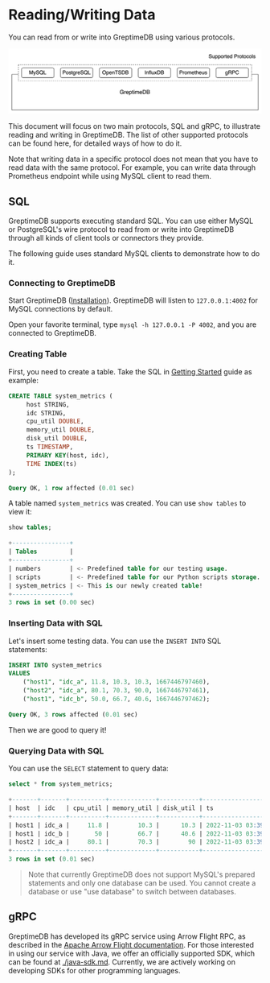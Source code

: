 # Reading/Writing Data

You can read from or write into GreptimeDB using various protocols.

![protocols](../public/b8fade22-59b2-42a8-aab9-a79cdca36d27.png)

This document will focus on two main protocols, SQL and gRPC, to
illustrate reading and writing in GreptimeDB. The list of other
supported protocols can be found here, for detailed ways of how to do it.

Note that writing data in a specific protocol does not mean that you
have to read data with the same protocol. For example, you can write
data through Prometheus endpoint while using MySQL client to read them.

## SQL

GreptimeDB supports executing standard SQL. You can use either MySQL
or PostgreSQL's wire protocol to read from or write into GreptimeDB
through all kinds of client tools or connectors they provide.

The following guide uses standard MySQL clients to demonstrate how to do it.

### Connecting to GreptimeDB

Start GreptimeDB ([Installation](../installation/overview.md)). GreptimeDB will listen to `127.0.0.1:4002` for MySQL connections by default.

Open your favorite terminal, type `mysql -h 127.0.0.1 -P 4002`, and you are
connected to GreptimeDB.

### Creating Table

First, you need to create a table. Take the SQL
in [Getting Started](../getting-started/overview.md) guide as example:

```SQL
CREATE TABLE system_metrics (
     host STRING,
     idc STRING,
     cpu_util DOUBLE,
     memory_util DOUBLE,
     disk_util DOUBLE,
     ts TIMESTAMP,
     PRIMARY KEY(host, idc),
     TIME INDEX(ts)
);
```

```sql
Query OK, 1 row affected (0.01 sec)
```

A table named `system_metrics` was created. You can use `show tables` to view it:

```sql
show tables;
```

```sql
+----------------+
| Tables         |
+----------------+
| numbers        | <- Predefined table for our testing usage.
| scripts        | <- Predefined table for our Python scripts storage.
| system_metrics | <- This is our newly created table!
+----------------+
3 rows in set (0.00 sec)
```

### Inserting Data with SQL

Let's insert some testing data. You can use the `INSERT INTO` SQL
statements:

```sql
INSERT INTO system_metrics
VALUES
    ("host1", "idc_a", 11.8, 10.3, 10.3, 1667446797460),
    ("host2", "idc_a", 80.1, 70.3, 90.0, 1667446797461),
    ("host1", "idc_b", 50.0, 66.7, 40.6, 1667446797462);
```

```sql
Query OK, 3 rows affected (0.01 sec)
```

Then we are good to query it!

### Querying Data with SQL

You can use the `SELECT` statement to query data:

```sql
select * from system_metrics;
```

```sql
+-------+-------+----------+-------------+-----------+---------------------+
| host  | idc   | cpu_util | memory_util | disk_util | ts                  |
+-------+-------+----------+-------------+-----------+---------------------+
| host1 | idc_a |     11.8 |        10.3 |      10.3 | 2022-11-03 03:39:57 |
| host1 | idc_b |       50 |        66.7 |      40.6 | 2022-11-03 03:39:57 |
| host2 | idc_a |     80.1 |        70.3 |        90 | 2022-11-03 03:39:57 |
+-------+-------+----------+-------------+-----------+---------------------+
3 rows in set (0.01 sec)
```

> Note that currently GreptimeDB does not support MySQL's prepared
> statements and only one database can be used.
> You cannot create a database or use "use database" to switch between databases.

## gRPC

GreptimeDB has developed its gRPC service using Arrow Flight RPC, as described in the [Apache Arrow Flight documentation](https://arrow.apache.org/docs/format/Flight.html). For those interested in using our service with Java, we offer an officially supported SDK, which can be found at [./java-sdk.md](https://chat.openai.com/java-sdk.md). Currently, we are actively working on developing SDKs for other programming languages.
